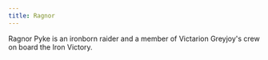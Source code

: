 ```yaml
---
title: Ragnor
---
```


Ragnor Pyke is an ironborn raider and a member of Victarion Greyjoy's crew on board the Iron Victory.


